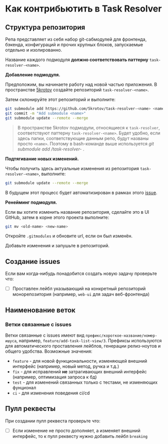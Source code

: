 # Как контрибьютить в Task Resolver
## Структура репозитория

Репа представляет из себя набор git-сабмодулей для фронтенда, бэкенда,
конфигураций и прочих крупных блоков, запускаемые отдельно и изолированно.

Название каждого подмодуля **должно соответствовать паттерну**
`task-resolver-<name>`.

**Добавление подмодуля.**

Предположим, вы начинаете работу над новой частью приложения. В пространстве
[5krotov](https://github.com/5krotov) создайте репозиторий
`task-resolver-<name>`.

Затем склонируйте этот репозиторий и выполните:

```bash
git submodule add https://github.com/5krotov/task-resolver-<name> <name>
git commit -m "Add submodule <name>"
git submodule update --remote --merge
```

> В пространстве 5krotov подмодули, относящиеся к `task-resolver`,
> соответствуют паттерну `task-resolver-<name>`. Будет удобно, если здесь
> папки, соответствующие данным репо, будут названы просто `<name>`. Поэтому в
> bash-команде выше используется _git submodule add
> <baseurl>/task-resolver-<name> **<name>**_.


**Подтягивание новых изменений.**

Чтобы получить здесь актуальные изменения из репозитория
`task-resolver-<name>`, выполните:

```bash
git submodule update --remote --merge
```

В будущем этот процесс будет автоматизирован в рамках этого
[issue](https://github.com/5krotov/task-resolver/issues/9).

**Ренейминг подмодуля.**

Если вы хотите изменить название репозитория, сделайте это в UI GitHub, затем в
корне этого проекта выполните:

```bash
git mv <old-name> <new-name>
```

Откройте `.gitmodules` и обновите url, если он был изменён.

Добавьте изменения и запушьте в репозиторий.


## Создание issues
Если вам когда-нибудь понадобится создать новую задачу проверьте что:
* [ ] Проставлен лейбл указывающий на конкретный репозиторий монорепозитория (например, `web-ui` для задач веб-фронтенда)
## Наименование веток
### Ветки связанные с issues
Ветки связанные с issues имеют вид `префикс/короткое-название/номер-ишуса`, например, `feature/add-task-list-view/3`.
Префиксы используются для автоматического проставления лейблов, генерации релиз-ноутов и общего удобства. Возможные значения:
* `feature` - для новой функциональности, изменяющей внешний интерфейс (например, новый метод, ручка и т.д.)
* `fix` - для исправлений **не** затрагивающих внешний интерфейс (например, оптимизация запроса к бд)
* `test` - для изменений связанных только с тестами, не изменяющих фунционал
* `ci` - для изменения поведения ci/cd
## Пулл реквесты
При создании пулл реквеста проверьте что:
* [ ] Если изменение не просто дополняет, а изменяет внешний интерфейс, то к пулл реквесту нужно добавить лейбл `breaking`
